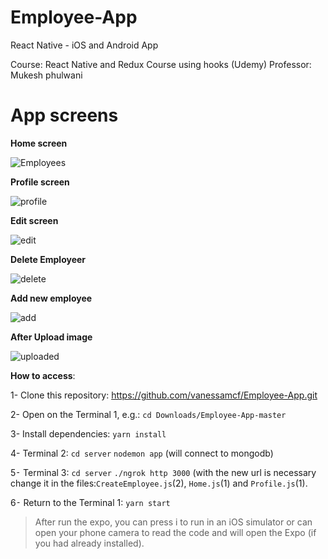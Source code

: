 # Employee-App
React Native - iOS and Android App

Course: React Native and Redux Course using hooks (Udemy)
Professor: Mukesh phulwani

# App screens

**Home screen**

![Employees](app-screens/App-screen-3.jpeg)

**Profile screen**

![profile](app-screens/App-screen-4.jpeg)

**Edit screen**

![edit](app-screens/App-screen-5.jpeg)

**Delete Employeer**

![delete](app-screens/App-screen-6.jpeg)

**Add new employee**

![add](app-screens/App-screen-1.jpeg)

**After Upload image**

![uploaded](app-screens/App-screen-2.jpeg)


**How to access**:

1- Clone this repository: https://github.com/vanessamcf/Employee-App.git

2- Open on the Terminal 1, e.g.: `cd Downloads/Employee-App-master`

3- Install dependencies: `yarn install`

4- Terminal 2: `cd server` `nodemon app` (will connect to mongodb)

5⁃	Terminal 3: `cd server` `./ngrok http 3000` (with the new url is necessary change it in the files:`CreateEmployee.js`(2), `Home.js`(1) and `Profile.js`(1).

6⁃	Return to the Terminal 1: `yarn start`

> After run the expo, you can press i to run in an iOS simulator or can open your phone camera to read the code and will open the Expo (if you had already installed).







